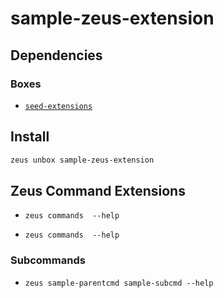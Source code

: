 
sample-zeus-extension 
====================




## Dependencies
### Boxes
* [`seed-extensions`](seed-extensions.md)




## Install
```bash
zeus unbox sample-zeus-extension
```


## Zeus Command Extensions
* ```zeus commands  --help```

* ```zeus commands  --help```

### Subcommands
* ```zeus sample-parentcmd sample-subcmd --help```
